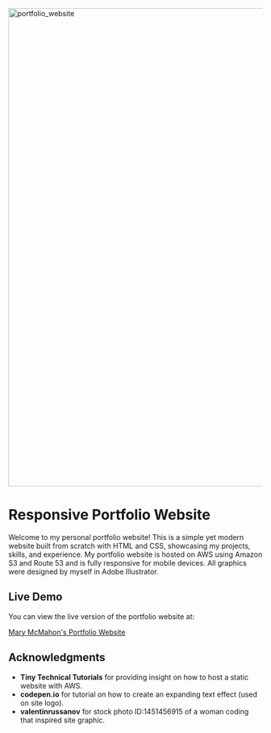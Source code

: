 [<img width="947" alt="portfolio_website" src="https://github.com/user-attachments/assets/52d40b7b-537a-4ff7-8972-125cf6017713" />](https://marycmcmahon.com/)
<h1>Responsive Portfolio Website</h1>
Welcome to my personal portfolio website! This is a simple yet modern website built from scratch with HTML and CSS, showcasing my projects, skills, and experience. 
My portfolio website is hosted on AWS using Amazon S3 and Route 53 and is fully responsive for mobile devices.
All graphics were designed by myself in Adobe Illustrator.

<h2>Live Demo</h2>
You can view the live version of the portfolio website at:

[Mary McMahon's Portfolio Website](https://marycmcmahon.com/)

<h2>Acknowledgments</h2>
<ul>
  <li><b>Tiny Technical Tutorials</b> for providing insight on how to host a static website with AWS.</li>
  <li><b>codepen.io</b> for tutorial on how to create an expanding text effect (used on site logo).</li>
  <li><b>valentinrussanov</b> for stock photo ID:1451456915 of a woman coding that inspired site graphic.</li>

</ul>
